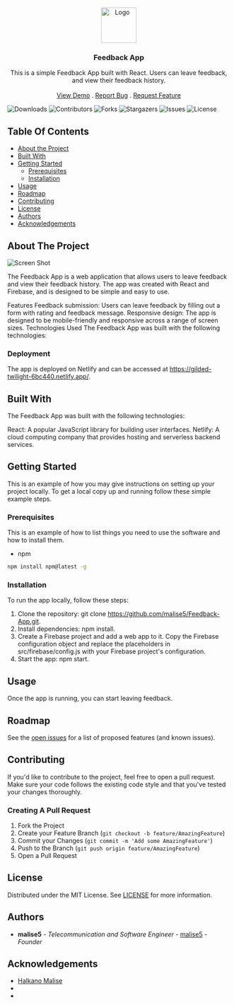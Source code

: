 <br/>
<p align="center">
  <a href="https://github.com/malise5/Feedback-App">
    <img src="images/logo.png" alt="Logo" width="80" height="80">
  </a>

  <h3 align="center">Feedback App</h3>

  <p align="center">
    This is a simple Feedback App built with React. Users can leave feedback, and view their feedback history.
    <br/>
    <br/>
    <a href="https://github.com/malise5/Feedback-App">View Demo</a>
    .
    <a href="https://github.com/malise5/Feedback-App/issues">Report Bug</a>
    .
    <a href="https://github.com/malise5/Feedback-App/issues">Request Feature</a>
  </p>
</p>

![Downloads](https://img.shields.io/github/downloads/malise5/Feedback-App/total) ![Contributors](https://img.shields.io/github/contributors/malise5/Feedback-App?color=dark-green) ![Forks](https://img.shields.io/github/forks/malise5/Feedback-App?style=social) ![Stargazers](https://img.shields.io/github/stars/malise5/Feedback-App?style=social) ![Issues](https://img.shields.io/github/issues/malise5/Feedback-App) ![License](https://img.shields.io/github/license/malise5/Feedback-App)

## Table Of Contents

-   [About the Project](#about-the-project)
-   [Built With](#built-with)
-   [Getting Started](#getting-started)
    -   [Prerequisites](#prerequisites)
    -   [Installation](#installation)
-   [Usage](#usage)
-   [Roadmap](#roadmap)
-   [Contributing](#contributing)
-   [License](#license)
-   [Authors](#authors)
-   [Acknowledgements](#acknowledgements)

## About The Project

![Screen Shot](https://ibb.co/X4tJ1bc)

The Feedback App is a web application that allows users to leave feedback and view their feedback history. The app was created with React and Firebase, and is designed to be simple and easy to use.

Features
Feedback submission: Users can leave feedback by filling out a form with rating and feedback message.
Responsive design: The app is designed to be mobile-friendly and responsive across a range of screen sizes.
Technologies Used
The Feedback App was built with the following technologies:

### Deployment

The app is deployed on Netlify and can be accessed at https://gilded-twilight-6bc440.netlify.app/.

## Built With

The Feedback App was built with the following technologies:

React: A popular JavaScript library for building user interfaces.
Netlify: A cloud computing company that provides hosting and serverless backend services.

## Getting Started

This is an example of how you may give instructions on setting up your project locally.
To get a local copy up and running follow these simple example steps.

### Prerequisites

This is an example of how to list things you need to use the software and how to install them.

-   npm

```sh
npm install npm@latest -g
```

### Installation

To run the app locally, follow these steps:

1. Clone the repository: git clone https://github.com/malise5/Feedback-App.git.
2. Install dependencies: npm install.
3. Create a Firebase project and add a web app to it. Copy the Firebase configuration object and replace the placeholders in src/firebase/config.js with your Firebase project's configuration.
4. Start the app: npm start.

## Usage

Once the app is running, you can start leaving feedback.

## Roadmap

See the [open issues](https://github.com/malise5/Feedback-App/issues) for a list of proposed features (and known issues).

## Contributing

If you'd like to contribute to the project, feel free to open a pull request. Make sure your code follows the existing code style and that you've tested your changes thoroughly.

### Creating A Pull Request

1. Fork the Project
2. Create your Feature Branch (`git checkout -b feature/AmazingFeature`)
3. Commit your Changes (`git commit -m 'Add some AmazingFeature'`)
4. Push to the Branch (`git push origin feature/AmazingFeature`)
5. Open a Pull Request

## License

Distributed under the MIT License. See [LICENSE](https://github.com/malise5/Feedback-App/blob/main/LICENSE.md) for more information.

## Authors

-   **malise5** - _Telecommunication and Software Engineer_ - [malise5](https://github.com/malise5) - _Founder_

## Acknowledgements

-   [Halkano Malise](https://github.com/malise5)
-   []()
-   []()
